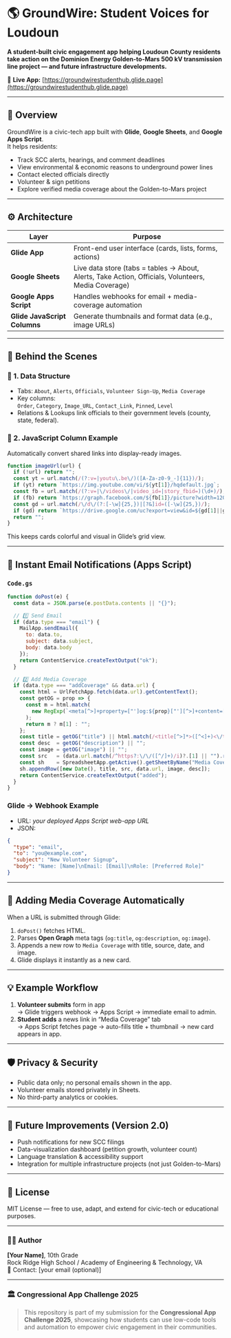 # 🌎 GroundWire: Student Voices for Loudoun

**A student-built civic engagement app helping Loudoun County residents take action on the Dominion Energy Golden-to-Mars 500 kV transmission line project — and future infrastructure developments.**

🔗 **Live App:** [https://groundwirestudenthub.glide.page](https://groundwirestudenthub.glide.page)

---

## 📱 Overview
GroundWire is a civic-tech app built with **Glide**, **Google Sheets**, and **Google Apps Script**.  
It helps residents:
- Track SCC alerts, hearings, and comment deadlines  
- View environmental & economic reasons to underground power lines  
- Contact elected officials directly  
- Volunteer & sign petitions  
- Explore verified media coverage about the Golden-to-Mars project  

---

## ⚙️ Architecture

| Layer | Purpose |
|-------|----------|
| **Glide App** | Front-end user interface (cards, lists, forms, actions) |
| **Google Sheets** | Live data store (tabs = tables → About, Alerts, Take Action, Officials, Volunteers, Media Coverage) |
| **Google Apps Script** | Handles webhooks for email + media-coverage automation |
| **Glide JavaScript Columns** | Generate thumbnails and format data (e.g., image URLs) |

---

## 🧩 Behind the Scenes

### 🔹 1. Data Structure
- Tabs: `About`, `Alerts`, `Officials`, `Volunteer Sign-Up`, `Media Coverage`
- Key columns:  
  `Order`, `Category`, `Image_URL`, `Contact_Link`, `Pinned`, `Level`
- Relations & Lookups link officials to their government levels (county, state, federal).

### 🔹 2. JavaScript Column Example
Automatically convert shared links into display-ready images.

```js
function imageUrl(url) {
  if (!url) return "";
  const yt = url.match(/(?:v=|youtu\.be\/)([A-Za-z0-9_-]{11})/);
  if (yt) return `https://img.youtube.com/vi/${yt[1]}/hqdefault.jpg`;
  const fb = url.match(/(?:v=|\/videos\/|video_id=|story_fbid=)(\d+)/);
  if (fb) return `https://graph.facebook.com/${fb[1]}/picture?width=1200`;
  const gd = url.match(/\/d\/(?:[-\w]{25,})|[?&]id=([-\w]{25,})/);
  if (gd) return `https://drive.google.com/uc?export=view&id=${gd[1]||gd[2]}`;
  return "";
}
```

This keeps cards colorful and visual in Glide’s grid view.

---

## 📧 Instant Email Notifications (Apps Script)

### `Code.gs`
```javascript
function doPost(e) {
  const data = JSON.parse(e.postData.contents || "{}");

  // 1️⃣ Send Email
  if (data.type === "email") {
    MailApp.sendEmail({
      to: data.to,
      subject: data.subject,
      body: data.body
    });
    return ContentService.createTextOutput("ok");
  }

  // 2️⃣ Add Media Coverage
  if (data.type === "addCoverage" && data.url) {
    const html = UrlFetchApp.fetch(data.url).getContentText();
    const getOG = prop => {
      const m = html.match(
        new RegExp(`<meta[^>]+property=["']og:${prop}["'][^>]+content=["']([^"']+)["']`, "i")
      );
      return m ? m[1] : "";
    };
    const title = getOG("title") || html.match(/<title[^>]*>([^<]+)<\/title>/i)?.[1];
    const desc  = getOG("description") || "";
    const image = getOG("image") || "";
    const src   = (data.url.match(/^https?:\/\/([^/]+)/i)?.[1] || "").replace(/^www\./,"");
    const sh    = SpreadsheetApp.getActive().getSheetByName("Media Coverage");
    sh.appendRow([new Date(), title, src, data.url, image, desc]);
    return ContentService.createTextOutput("added");
  }
}
```

### Glide → Webhook Example
- URL: *your deployed Apps Script web-app URL*  
- JSON:
```json
{
  "type": "email",
  "to": "you@example.com",
  "subject": "New Volunteer Signup",
  "body": "Name: [Name]\nEmail: [Email]\nRole: [Preferred Role]"
}
```

---

## 📰 Adding Media Coverage Automatically

When a URL is submitted through Glide:
1. `doPost()` fetches HTML.  
2. Parses **Open Graph** meta tags (`og:title`, `og:description`, `og:image`).  
3. Appends a new row to `Media Coverage` with title, source, date, and image.  
4. Glide displays it instantly as a new card.

---

## 💡 Example Workflow

1. **Volunteer submits** form in app  
   → Glide triggers webhook → Apps Script → immediate email to admin.  
2. **Student adds** a news link in “Media Coverage” tab  
   → Apps Script fetches page → auto-fills title + thumbnail → new card appears in app.

---

## 🛡️ Privacy & Security
- Public data only; no personal emails shown in the app.  
- Volunteer emails stored privately in Sheets.  
- No third-party analytics or cookies.

---

## 🧠 Future Improvements (Version 2.0)
- Push notifications for new SCC filings  
- Data-visualization dashboard (petition growth, volunteer count)  
- Language translation & accessibility support  
- Integration for multiple infrastructure projects (not just Golden-to-Mars)

---

## 🧾 License
MIT License — free to use, adapt, and extend for civic-tech or educational purposes.

---

### 👩‍💻 Author
**[Your Name]**, 10th Grade  
Rock Ridge High School / Academy of Engineering & Technology, VA  
📧 Contact: [your email (optional)]  

---

### 🏛️ Congressional App Challenge 2025
> This repository is part of my submission for the **Congressional App Challenge 2025**, showcasing how students can use low-code tools and automation to empower civic engagement in their communities.
